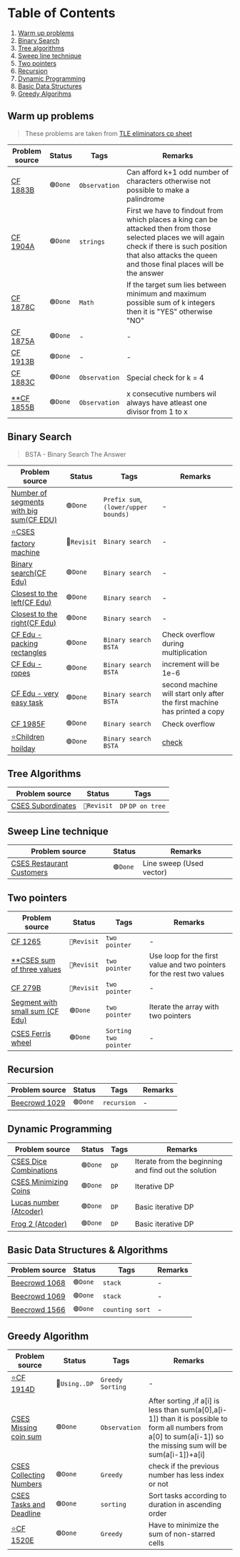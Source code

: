 # Table of Contents
1. [Warm up problems](#warm-up-problems)
1. [Binary Search](#binary-search)
1. [Tree algorithms](#tree-algorithms)
1. [Sweep line technique](#sweep-line-technique)
1. [Two pointers](#two-pointers)
1. [Recursion](#recursion)
1. [Dynamic Programming](#dynamic-programming)
1. [Basic Data Structures](#basic-data-structures--algorithms)
1. [Greedy Algorihms](#greedy-algorithm)


## Warm up problems
>These problems are taken from [TLE eliminators cp sheet](https://www.tle-eliminators.com/cp-sheet)

|                    Problem source                            |   Status  | Tags |                  Remarks                                      |
|--------------------------------------------------------------|-----------|------|---------------------------------------------------------------|
|[CF 1883B](https://codeforces.com/problemset/problem/1883/B)  | `🟢Done`  | `Observation`|Can afford k+1 odd number of characters otherwise not possible to make a palindrome|
|[CF 1904A](https://codeforces.com/problemset/problem/1904/A)  | `🟢Done`  |`strings`|First we have to findout from which places a king can be attacked then from those selected places we will again check if there is such position that also attacks the queen and those final places will be the answer|
|[CF 1878C](https://codeforces.com/problemset/problem/1878/C)  | `🟢Done`  |`Math`|If the target sum lies between minimum and maximum possible sum of k integers then it is "YES" otherwise "NO"|
|[CF 1875A](https://codeforces.com/problemset/problem/1875/A)  | `🟢Done`  |-|-|
|[CF 1913B](https://codeforces.com/problemset/problem/1913/B)  | `🟢Done`  |-|-|
|[CF 1883C](https://codeforces.com/contest/1883/problem/C)     | `🟢Done`  | `Observation` |Special check for k = 4|
|[**CF 1855B](https://codeforces.com/problemset/problem/1855/B)| `🟢Done`  | `Observation` | x consecutive numbers wil always have atleast one divisor from 1 to x|

## Binary Search
> BSTA - Binary Search The Answer

|Problem source|Status|Tags|Remarks|
|--------------|-------|----|-------|
|[Number of segments with big sum(CF EDU)](https://codeforces.com/edu/course/2/lesson/9/2/practice/contest/307093/problem/D)|`🟢Done`|`Prefix sum`,`(lower/upper bounds)`|-|
|[⭐CSES factory machine](https://cses.fi/problemset/task/1620)| 🔴`Revisit` |`Binary search`|-|
|[Binary search(CF Edu)](https://codeforces.com/edu/course/2/lesson/6/1/practice/contest/283911/problem/A)|`🟢Done`|`Binary search`|-|
|[Closest to the left(CF Edu)](https://codeforces.com/edu/course/2/lesson/6/1/practice/contest/283911/problem/B)|`🟢Done`|`Binary search`|-|
|[Closest to the right(CF Edu)](https://codeforces.com/edu/course/2/lesson/6/1/practice/contest/283911/problem/C)|`🟢Done`|`Binary search`|-|
|[CF Edu - packing rectangles](https://codeforces.com/edu/course/2/lesson/6/2/practice/contest/283932/problem/A)|`🟢Done`|`Binary search` `BSTA`|Check overflow during multiplication|
|[CF Edu - ropes](https://codeforces.com/edu/course/2/lesson/6/2/practice/contest/283932/problem/B)|`🟢Done`|`Binary search`  `BSTA`|increment will be 1e-6|
|[CF Edu - very easy task](https://codeforces.com/edu/course/2/lesson/6/2/practice/contest/283932/problem/C)|`🟢Done`|`Binary search`  `BSTA`|second machine will start only after the first machine has printed a copy|
|[CF 1985F ](https://codeforces.com/contest/1985/problem/F)|`🟢Done`|`Binary search`|Check overflow|
|[⭐Children hoilday](https://codeforces.com/edu/course/2/lesson/6/2/practice/contest/283932/problem/D)|`🟢Done`|`Binary search`  `BSTA`|[check](https://github.com/khalid586/Preparation/tree/main/Binary%20Search#children-holiday)|

## Tree Algorithms

| Problem source | Status| Tags |
| --- | --- | --- |
|[CSES Subordinates](https://cses.fi/problemset/task/1674) | `🔴Revisit` | `DP` `DP on tree` |

## Sweep Line technique

|Problem source|Status|Remarks|
|--------------|-------|-------|
|[CSES Restaurant Customers](https://cses.fi/problemset/task/1619)| `🟢Done` |Line sweep (Used vector)|

## Two pointers

|Problem source|Status|Tags|Remarks|
|--------------|-------|----|-------|
|[CF 1265](https://codeforces.com/contest/1265/problem/B)| `🔴Revisit` |`two pointer`|-|
|[**CSES sum of three values](https://cses.fi/problemset/task/1641)| `🔴Revisit` |`two pointer`|Use loop for the first value and two pointers for the rest two values|
|[CF 279B](https://codeforces.com/problemset/problem/279/B)| `🔴Revisit` |`two pointer`|-|
|[Segment with small sum (CF Edu)](https://codeforces.com/edu/course/2/lesson/9/2/practice/contest/307093/problem/A)|`🟢Done`|`two pointer`|Iterate the array with two pointers|
|[CSES Ferris wheel](https://cses.fi/problemset/task/1090)| `🟢Done` |`Sorting` `two pointer`|-|

## Recursion

|Problem source|Status|Tags| Remarks|
|--------------|-------|----|--------|
|[Beecrowd 1029](https://judge.beecrowd.com/en/problems/view/1029)| `🟢Done` |`recursion`|-|

## Dynamic Programming

|Problem source|Status|Tags| Remarks|
|--------------|-------|----|--------|
|[CSES Dice Combinations](https://cses.fi/problemset/task/1633)| `🟢Done` |`DP`|Iterate from the beginning and find out the solution|
|[CSES Minimizing Coins](https://cses.fi/problemset/task/1634) | `🟢Done` |`DP`|Iterative DP|
|[Lucas number (Atcoder)](https://atcoder.jp/contests/abc079/tasks/abc079_b) | `🟢Done` |`DP`|Basic iterative DP|
|[Frog 2 (Atcoder)](https://atcoder.jp/contests/dp/tasks/dp_b) | `🟢Done` |`DP`              |Basic iterative DP|

## Basic Data Structures & Algorithms

|Problem source|Status|Tags| Remarks|
|--------------|-------|----|--------|
|[Beecrowd 1068](https://judge.beecrowd.com/en/problems/view/1068)| `🟢Done` |`stack`|-|
|[Beecrowd 1069](https://judge.beecrowd.com/en/problems/view/1069)| `🟢Done` |`stack`|-|
|[Beecrowd 1566](https://judge.beecrowd.com/en/problems/view/1566)| `🟢Done` |`counting sort`|-|


## Greedy Algorithm

|Problem source|Status|Tags|Remarks|
|--------------|-------|----|-------|
|[⭐CF 1914D](https://codeforces.com/contest/1914/problem/D)| 🔴`Using..DP` |`Greedy` `Sorting`| - |
|[CSES Missing coin sum](https://cses.fi/problemset/task/2183)| `🟢Done` | `Observation` | After sorting ,if a[i] is less than sum(a[0],a[i-1]) than it is possible to form all numbers from a[0] to sum(a[i-1]) so the missing sum will be sum(a[i-1])+a[i]|
|[CSES Collecting Numbers](https://cses.fi/problemset/task/2216)| `🟢Done` | `Greedy` | check if the previous number has less index or not|
|[CSES Tasks and Deadline](https://cses.fi/problemset/task/1630)| `🟢Done` | `sorting` | Sort tasks according to duration in ascending order|
|[⭐CF 1520E](https://codeforces.com/problemset/problem/1520/E)| `🟢Done` |`Greedy` |Have to minimize the sum of non-starred cells|


<!-- 🟢 🔴-->

